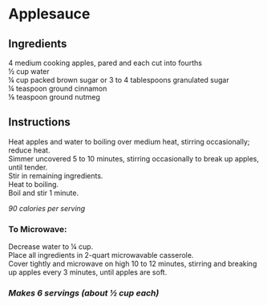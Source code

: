 # Applesauce

## Ingredients
4 medium cooking apples, pared and each cut into fourths  
&frac12; cup water  
&frac14; cup packed brown sugar or 3 to 4 tablespoons granulated sugar  
&frac14; teaspoon ground cinnamon  
&frac18; teaspoon ground nutmeg  

## Instructions
Heat apples and water to boiling over medium heat, stirring occasionally; reduce heat.  
Simmer uncovered 5 to 10 minutes, stirring occasionally to break up apples, until tender.  
Stir in remaining ingredients.  
Heat to boiling.  
Boil and stir 1 minute.  

*90 calories per serving*

### To Microwave:
Decrease water to &frac14; cup.  
Place all ingredients in 2-quart microwavable casserole.  
Cover tightly and microwave on high 10 to 12 minutes, stirring and breaking up apples every 3 minutes, until apples are soft.  

### *Makes 6 servings (about &frac12; cup each)*
